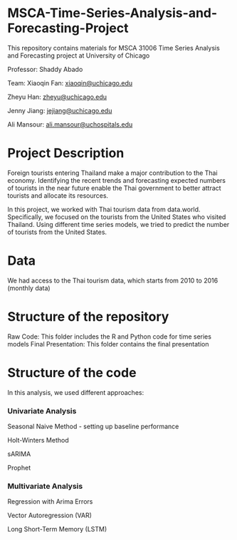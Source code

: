 # MSCA-Time-Series-Analysis-and-Forecasting-Project

This repository contains materials for MSCA 31006 Time Series Analysis and Forecasting project at University of Chicago

Professor: Shaddy Abado

Team:
Xiaoqin Fan: xiaoqin@uchicago.edu

Zheyu Han: zheyu@uchicago.edu

Jenny Jiang: jejiang@uchicago.edu

Ali Mansour: ali.mansour@uchospitals.edu

# Project Description
Foreign tourists entering Thailand make a major contribution to the Thai economy. Identifying the recent trends and forecasting expected numbers of tourists in the near future enable the Thai government to better attract tourists and allocate its resources. 

In this project, we worked with Thai tourism data from data.world. Specifically, we focused on the tourists from the United States who visited Thailand. Using different time series models, we tried to predict the number of tourists from the United States.

# Data
We had access to the Thai tourism data, which starts from 2010 to 2016 (monthly data)

# Structure of the repository
Raw Code: This folder includes the R and Python code for time series models
Final Presentation: This folder contains the final presentation

# Structure of the code
In this analysis, we used different approaches:

### Univariate Analysis

Seasonal Naive Method - setting up baseline performance

Holt-Winters Method

sARIMA

Prophet

### Multivariate Analysis

Regression with Arima Errors

Vector Autoregression (VAR)

Long Short-Term Memory (LSTM)
